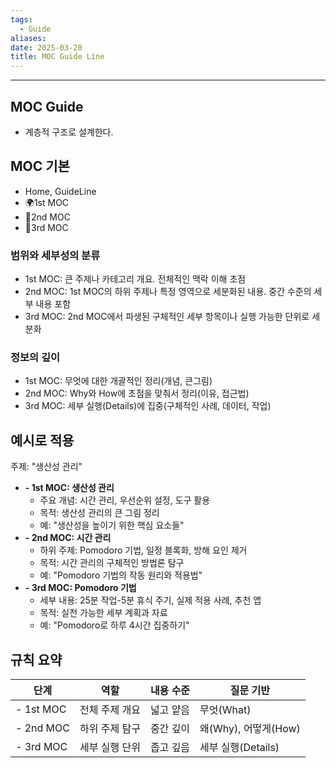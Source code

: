 ```yaml
---
tags:
  - Guide
aliases: 
date: 2025-03-20
title: MOC Guide Line
---
```


---


## MOC Guide

- 계층적 구조로 설계한다.

## MOC 기본
- Home, GuideLine
- 🌍1st MOC
- 🌱2nd MOC
- 🍃3rd MOC

### 범위와 세부성의 분류

- 1st MOC: 큰 주제나 카테고리 개요. 전체적인 맥락 이해 초점
- 2nd MOC: 1st MOC의 하위 주제나 특정 영역으로 세분화된 내용. 중간 수준의 세부 내용 포함
- 3rd MOC: 2nd MOC에서 파생된 구체적인 세부 항목이나 실행 가능한 단위로 세분화

### 정보의 깊이

- 1st MOC: 무엇에 대한 개괄적인 정리(개념, 큰그림)
- 2nd MOC: Why와  How에 초점을 맞춰서 정리(이유, 접근법)
- 3rd MOC: 세부 실행(Details)에 집중(구체적인 사례, 데이터, 작업)

## 예시로 적용

주제: "생산성 관리"

- **- 1st MOC: 생산성 관리**
    - 주요 개념: 시간 관리, 우선순위 설정, 도구 활용
    - 목적: 생산성 관리의 큰 그림 정리
    - 예: "생산성을 높이기 위한 핵심 요소들"
- **- 2nd MOC: 시간 관리**
    - 하위 주제: Pomodoro 기법, 일정 블록화, 방해 요인 제거
    - 목적: 시간 관리의 구체적인 방법론 탐구
    - 예: "Pomodoro 기법의 작동 원리와 적용법"
- **- 3rd MOC: Pomodoro 기법**
    - 세부 내용: 25분 작업-5분 휴식 주기, 실제 적용 사례, 추천 앱
    - 목적: 실천 가능한 세부 계획과 자료
    - 예: "Pomodoro로 하루 4시간 집중하기"


## 규칙 요약

|단계|역할|내용 수준|질문 기반|
|---|---|---|---|
|- 1st MOC|전체 주제 개요|넓고 얕음|무엇(What)|
|- 2nd MOC|하위 주제 탐구|중간 깊이|왜(Why), 어떻게(How)|
|- 3rd MOC|세부 실행 단위|좁고 깊음|세부 실행(Details)|
